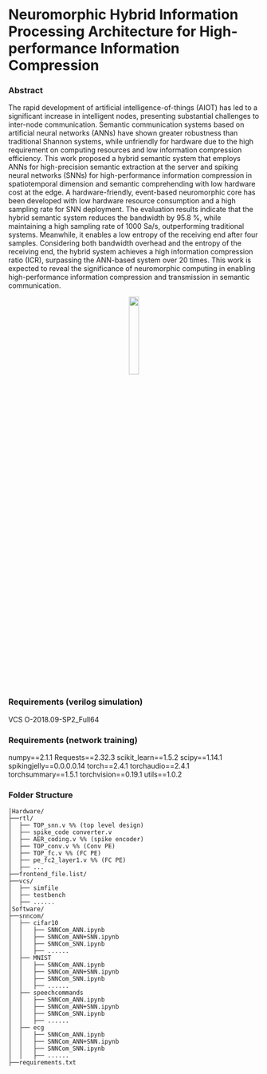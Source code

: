 # Neuromorphic Hybrid Information Processing Architecture for High-performance Information Compression

### Abstract
The rapid development of artificial intelligence-of-things (AIOT) has led to a significant increase in intelligent nodes, presenting substantial challenges to inter-node communication. Semantic communication systems based on artificial neural networks (ANNs) have shown greater robustness than traditional Shannon systems, while unfriendly for hardware due to the high requirement on computing resources and low information compression efficiency. This work proposed a hybrid semantic system that employs ANNs for high-precision semantic extraction at the server and spiking neural networks (SNNs) for high-performance information compression in spatiotemporal dimension and semantic comprehending with low hardware cost at the edge. A hardware-friendly, event-based neuromorphic core has been developed with low hardware resource consumption and a high sampling rate for SNN deployment. The evaluation results indicate that the hybrid semantic system reduces the bandwidth by 95.8 \%, while maintaining a high sampling rate of 1000 Sa/s, outperforming traditional systems. Meanwhile, it enables a low entropy of the receiving end after four samples. Considering both bandwidth overhead and the entropy of the receiving end, the hybrid system achieves a high information compression ratio (ICR), surpassing the ANN-based system over 20 times. This work is expected to reveal the significance of neuromorphic computing in enabling high-performance information compression and transmission in semantic communication.


<p align="center">
<img src="https://github.com/black20441/euromorphic-Hybrid-Information-Processing-Architectureblob/061b15d46105f785c4e237f27c909c1c41ea67c4/figs/network_architecture.jpg" width="20%">
</p>


### Requirements (verilog simulation)
VCS O-2018.09-SP2_Full64

### Requirements (network training)
numpy==2.1.1
Requests==2.32.3
scikit_learn==1.5.2
scipy==1.14.1
spikingjelly==0.0.0.0.14
torch==2.4.1
torchaudio==2.4.1
torchsummary==1.5.1
torchvision==0.19.1
utils==1.0.2

### Folder Structure
```
│Hardware/
├──rtl/
│  ├── TOP_snn.v %% (top level design)
│  ├── spike_code converter.v 
│  ├── AER_coding.v %% (spike encoder)
│  ├── TOP_conv.v %% (Conv PE)
│  ├── TOP_fc.v %% (FC PE)
│  ├── pe_fc2_layer1.v %% (FC PE)
│  ├── ...
├──frontend_file.list/
├──vcs/
│  ├── simfile
│  ├── testbench
│  ├── ......
│Software/
├──snncom/
│  ├── cifar10
│  │   ├── SNNCom_ANN.ipynb
│  │   ├── SNNCom_ANN+SNN.ipynb
│  │   ├── SNNCom_SNN.ipynb
│  │   ├── ......
│  ├── MNIST
│  │   ├── SNNCom_ANN.ipynb
│  │   ├── SNNCom_ANN+SNN.ipynb
│  │   ├── SNNCom_SNN.ipynb
│  │   ├── ......
│  ├── speechcommands
│  │   ├── SNNCom_ANN.ipynb
│  │   ├── SNNCom_ANN+SNN.ipynb
│  │   ├── SNNCom_SNN.ipynb
│  │   ├── ......
│  ├── ecg
│  │   ├── SNNCom_ANN.ipynb
│  │   ├── SNNCom_ANN+SNN.ipynb
│  │   ├── SNNCom_SNN.ipynb
│  │   ├── ......
├──requirements.txt
```

